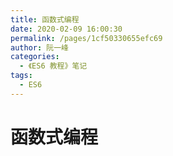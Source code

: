 ```yaml
---
title: 函数式编程
date: 2020-02-09 16:00:30
permalink: /pages/1cf50330655efc69
author: 阮一峰
categories:
  - 《ES6 教程》笔记
tags:
  - ES6
---
```


# 函数式编程
